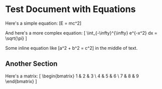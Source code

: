 # Test Document with Equations

Here's a simple equation:
\[E = mc^2\]

And here's a more complex equation:
\[
\int_{-\infty}^{\infty} e^{-x^2} dx = \sqrt{\pi}
\]

Some inline equation like \[a^2 + b^2 = c^2\] in the middle of text.

## Another Section

Here's a matrix:
\[
\begin{bmatrix}
1 & 2 & 3 \\
4 & 5 & 6 \\
7 & 8 & 9
\end{bmatrix}
\]